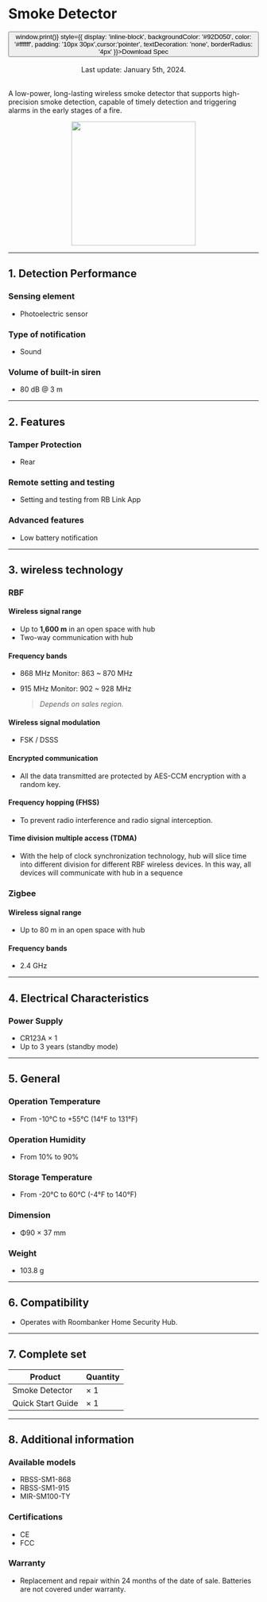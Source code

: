 # Smoke Detector

<div style={{textAlign: 'center'}}>
<button onClick={() => window.print()} style={{ display: 'inline-block', backgroundColor: '#92D050', color: '#ffffff', padding: '10px 30px',cursor:'pointer', textDecoration: 'none', borderRadius: '4px' }}>Download Spec</button>
</div>


<br />

<center>
    Last update: January 5th, 2024.
</center>



<br />

A low-power, long-lasting wireless smoke detector that supports high-precision smoke detection, capable of timely detection and triggering alarms in the early stages of a fire.

<div align="center">
  <img src="https://dusunprj.oss-us-west-1.aliyuncs.com/roombanker/Smoke%20Detector.png" width="250" />
</div>





------

## 1. Detection Performance

### Sensing element

* Photoelectric sensor


### Type of notification

* Sound

### Volume of built-in siren

* 80 dB @ 3 m

------

## 2. Features

### Tamper Protection

* Rear

### Remote setting and testing

* Setting and testing from RB Link App

### Advanced features

* Low battery notification

------

## 3.  wireless technology

### RBF

#### Wireless signal range

* Up to **1,600 m** in an open space with hub
* Two-way communication with hub

#### Frequency bands

* 868 MHz Monitor: 863 ~ 870 MHz

* 915 MHz Monitor: 902 ~ 928 MHz  

  > *Depends on sales region.*

#### Wireless signal modulation

* FSK / DSSS

#### Encrypted communication

* All the data transmitted are protected by AES-CCM encryption with a random key.

#### Frequency hopping (FHSS)

* To prevent radio interference and radio signal interception.

#### Time division multiple access (TDMA)

* With the help of clock synchronization technology, hub will slice time into different division for different RBF wireless devices. In this way, all devices will communicate with hub in a sequence

### Zigbee 

#### Wireless signal range

* Up to 80 m in an open space with hub

#### Frequency bands

* 2.4 GHz

------

## 4. Electrical Characteristics

### Power Supply

* CR123A × 1
* Up to 3 years (standby mode)

------

## 5. General

### Operation Temperature

* From -10°С to +55°С (14°F to 131°F)

### Operation Humidity

* From 10% to 90%

### Storage Temperature

* From -20°C to 60°C (-4°F to 140°F)

### Dimension

* Φ90 × 37 mm

### Weight

* 103.8 g

------

## 6. Compatibility

* Operates with Roombanker Home Security Hub.

------

## 7. Complete set

| Product           | Quantity |
| ----------------- | -------- |
| Smoke Detector    | × 1      |
| Quick Start Guide | × 1      |



------

## 8. Additional information

### Available models

* RBSS-SM1-868
* RBSS-SM1-915
* MIR-SM100-TY

### Certifications

* CE
* FCC

### Warranty

* Replacement and repair within 24 months of the date of sale. Batteries are not covered under warranty.
